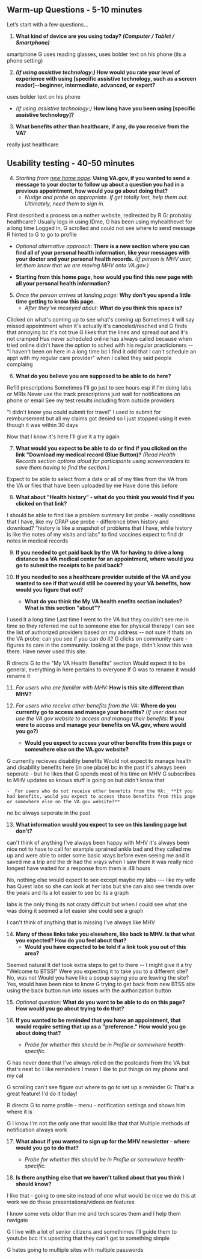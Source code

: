 ## Warm-up Questions - 5-10 minutes
Let’s start with a few questions... 

1. **What kind of device are you using today? *(Computer / Tablet / Smartphone)*** 

smartphone
G uses reading glasses, uses bolder text on his phone (its a phone setting)


2. ***(If using assistive technology:)* How would you rate your level of experience with using [specific assistive technology, such as a screen reader]--beginner, intermediate, advanced, or expert?**

uses bolder text on his phone 

  
- *(If using assistive technology:)* **How long have you been using [specific assistive technology]?**




3. **What benefits other than healthcare, if any, do you receive from the VA?**

really just healthcare 



## Usability testing - 40-50 minutes

4. _Starting from [new home page](https://www.va.gov/new-home-page/):_ **Using VA.gov, if you wanted to send a message to your doctor to follow up about a question you had in a previous appointment, how would you go about doing that?**
	- _Nudge and probe as appropriate. If get totally lost, help them out. Ultimately, need them to sign in._

First described a process on a nother website, redirected by R
G: probably healthcare?
Usually logs in using IDme, G has been using myhealthevet for a long time 
Logged in, G scrolled and could not see where to send message
R hinted to G to go to profile 


- _Optional alternative approach:_ **There is a new section where you can find all of your personal health information, like your messages with your doctor and your personal health records.** _(If person is MHV user, let them know that we are moving MHV onto VA.gov.)_ 

- **Starting from this home page, how would you find this new page with all your personal health information?**





5. _Once the person arrives at landing page:_ **Why don't you spend a little time getting to know this page.**
 	- _After they've moseyed about:_ **What do you think this space is?**

Clicked on what's coming up to see what's coming up 
Sometimes it will say missed appointment when it's actually it's canceled/resched and G finds that annoying bc it's not true
G likes that the lines and spread out and it's not cramped 
Has never scheduled online has always called because when tried online didn't have the option to sched with his regular practicioners -- "I haven't been on here in a long time bc I find it odd that I can't schedule an appt with my regular care provider" when I called they said people complaing




6. **What do you believe you are supposed to be able to do here?**

Refill prescriptions 
Sometimes I'll go just to see hours esp if I'm doing labs or MRIs 
Never use the track prescriptions just wait for notifications on phone or email
See my test results including from outside providers

"I didn't know you could submit for travel" I used to submit for reimbursement but all my claims got denied so I just stopped using it even though it was within 30 days 

Now that I know it's here I'll give it a try again




7. **What would you expect to be able to do or find if you clicked on the link "Download my medical record (Blue Button)?** _(Read Health Records section options aloud for participants using screenreaders to save them having to find the section.)_

Expect to be able to select from a date or all of my files from the VA from the VA or files that have been uploaded by me
Have done this before 




8. **What about "Health history" - what do you think you would find if you clicked on that link?**

I should be able to find like a problem summary list
probe - really conditions that I have, like my CPAP use
probe - difference btwn history and download?
"history is like a snapshot of problems that I have, while history is like the notes of my visits and labs"
to find vaccines 
expect to find dr notes in medical records 





9. **If you needed to get paid back by the VA for having to drive a long distance to a VA medical center for an appointment, where would you go to submit the receipts to be paid back?**






10. **If you needed to see a healthcare provider outside of the VA and you wanted to see if that would still be covered by your VA benefits, how would you figure that out?**
	- **What do you think the My VA health enefits section includes? What is this section "about"?**


I used it a long time 
Last time I went to the VA but they couldn't see me in time so they referred me out to someone else for physical therapy 
I can see the list of authorized providers based on my address -- not sure if thats on the VA 
probe: can you see if you can do it?
G clicks on community care - figures its care in the community.  looking at the page, didn't know this was there. Have never used this site.

R directs G to the "My VA Health Benefits" section 
Would expect it to be general, everything in here pertains to everyone 
If G was to rename it would rename it 


11. _For users who are familiar with MHV:_ **How is this site different than MHV?**






12. _For users who receive other benefits from the VA:_ **Where do you currently go to access and manage your benefits?** (_If user does not use the VA.gov website to access and manage their benefits:_ **If you were to access and manage your benefits on VA.gov, where would you go?)**
	- **Would you expect to access your other benefits from this page or somewhere else on the VA.gov website?**
	
  G currently recieves disability benefits 
  Would not expect to manage health and disability benefits here (in one place) bc in the past it's always been seperate - but he likes that 
  G spends most of his time on MHV 
  G subscribes to MHV updates so knows stuff is going on but didn't know that 
  
  
	- _For users who do not receive other benefits from the VA:_ **If you had benefits, would you expect to access those benefits from this page or somewhere else on the VA.gov website?**

no bc always seperate in the past 




13. **What information would you expect to see on this landing page but don't?**

can't think of anything I've always been happy with MHV it's always been nice not to have to call 
for example sprained ankle bad and they called me up and were able to order some basic xrays before even seeing me and it saved me a trip and the dr had the xrays when I saw them it was really nice 
longest have waited for a response from them is 48 hours 

No, nothing else would expect to see except maybe my labs --- like my wife has Quest labs so she can look at her labs but she can also see trends over the years and its a lot easier to see bc its a graph 

labs is the only thing its not crazy difficult but when I could see what she was doing it seemed a lot easier she could see a graph 

I can't think of anything that is missing I've always like MHV 


14. **Many of these links take you elsewhere, like back to MHV. Is that what you expected? How do you feel about that?** 
	- **Would you have expected to be told if a link took you out of this area?**

Seemed natural 
It def took extra steps to get to there -- I might give it a try "Welcome to BTSS!"
Were you expecting it to take you to a different site? No, was not 
Would you have like a popup saying you are leaving the site? Yes, would have been nice to know 
G trying to get back from new BTSS site using the back button run into issues with the authorization button



15. _Optional question:_ **What do you want to be able to do on this page? How would you go about trying to do that?**






16. **If you wanted to be reminded that you have an appointment, that would require setting that up as a "preference." How would you go about doing that?**
	- _Probe for whether this should be in Profile or somewhere health-specific._ 

G has never done that I've always relied on the postcards from the VA but that's neat bc I like reminders I mean I like to put things on my phone and my cal 

G scrolling can't see figure out where to go to set up a reminder 
G: That's a great feature! I'd do it today!

R directs G to name profile - menu - notification settings and shows him where it is 

G I know I'm not the only one that would like that that 
Multiple methods of notification always work 





17. **What about if you wanted to sign up for the MHV newsletter - where would you go to do that?**
	- _Probe for whether this should be in Profile or somewhere health-specific._ 






18. **Is there anything else that we haven't talked about that you think I should know?**

I like that - going to one site instead of one 
what would be nice we do this at work we do these presentations/videos on features 

I know some vets older than me and tech scares them and I help them navigate 

G I live with a lot of senior citizens and somethimes I'll guide them to youtube bcc it's upsetting that they can't get to something simple 

G hates going to multiple sites with multiple passwords 
